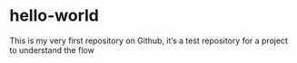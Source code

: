 # hello-world
This is my very first repository on Github, it’s a test repository for a project to understand the flow
